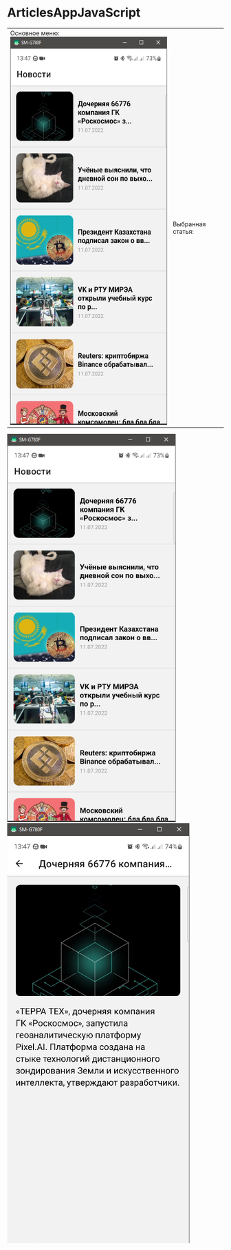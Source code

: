 # ArticlesAppJavaScript

<table class="iksweb">
	<tbody>
		<tr>
			<td>Основное меню:
			<img src="https://github.com/SokolovAndr/ArticlesAppJavaScript/blob/master/MainMenu.PNG" height="900"/>
			</td>
			<td>Выбранная статья:</td>
		</tr>
	</tbody>
</table>
  
<img src="https://github.com/SokolovAndr/ArticlesAppJavaScript/blob/master/MainMenu.PNG" height="900"/>
<img src="https://github.com/SokolovAndr/ArticlesAppJavaScript/blob/master/Article.PNG"/></h1>
